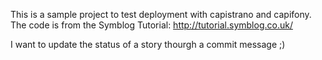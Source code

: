 This is a sample project to test deployment with capistrano and capifony. <br/>
The code is from the Symblog Tutorial: http://tutorial.symblog.co.uk/

I want to update the status of a story thourgh a commit message ;)
